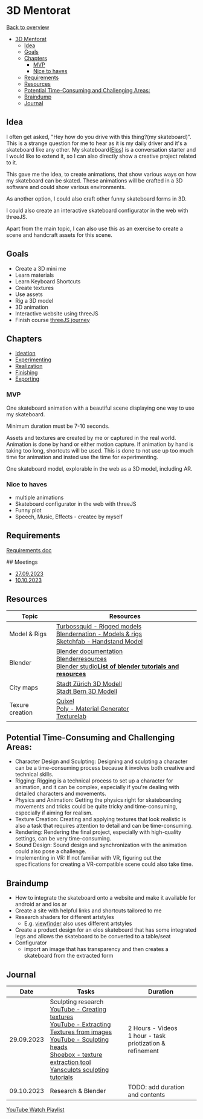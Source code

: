 # 3D Mentorat

[Back to overview](/studiesstart/)

- [3D Mentorat](#3d-mentorat)
  - [Idea](#idea)
  - [Goals](#goals)
  - [Chapters](#chapters)
    - [MVP](#mvp)
    - [Nice to haves](#nice-to-haves)
  - [Requirements](#requirements)
  - [Resources](#resources)
  - [Potential Time-Consuming and Challenging Areas:](#potential-time-consuming-and-challenging-areas)
  - [Braindump](#braindump)
  - [Journal](#journal)


## Idea

I often get asked, "Hey how do you drive with this thing?(my skateboard)". This is a strange question for me to hear as it is my daily driver and it's a skateboard like any other. My skateboard([Elos](https://elosskateboards.com/)) is a conversation starter and I would like to extend it, so I can also directly show a creative project related to it.

This gave me the idea, to create animations, that show various ways on how my skateboard can be skated. These animations will be crafted in a 3D software and could show various environments.

As another option, I could also craft other funny skateboard forms in 3D.

I could also create an interactive skateboard configurator in the web with threeJS.

Apart from the main topic, I can also use this as an exercise to create a scene and handcraft assets for this scene.

## Goals

- Create a 3D mini me
- Learn materials
- Learn Keyboard Shortcuts
- Create textures
- Use assets
- Rig a 3D model
- 3D animation
- Interactive website using threeJS
- Finish course [threeJS journey](https://threejs-journey.com/)

## Chapters

- [Ideation](chapters/ideation)
- [Experimenting](chapters/experimenting)
- [Realization](chapters/realization)
- [Finishing](chapters/finishing)
- [Exporting](chapters/exporting)

### MVP

One skateboard animation with a beautiful scene displaying one way to use my skateboard.

Minimum duration must be 7-10 seconds.

Assets and textures are created by me or captured in the real world. Animation is done by hand or either motion capture. If animation by hand is taking too long, shortcuts will be used. This is done to not use up too much time for animation and insted use the time for experimenting.

One skateboard model, explorable in the web as a 3D model, including AR.

### Nice to haves

- multiple animations
- Skateboard configurator in the web with threeJS
- Funny plot
- Speech, Music, Effects - createc by myself

## Requirements

[Requirements doc](M3D_01-03_Merkblatt_Richtlinien.pdf)


## Meetings

- [27.09.2023](meetings/2023-09-27)
- [10.10.2023](meetings/2023-10-10)

## Resources

| Topic           | Resources                                                                                                                                                                                                                                                                                                          |
| --------------- | ------------------------------------------------------------------------------------------------------------------------------------------------------------------------------------------------------------------------------------------------------------------------------------------------------------------ |
| Model & Rigs    | [Turbossquid - Rigged models](https://www.turbosquid.com/de/rigged-models)<br>[Blendernation - Models & rigs](https://www.blendernation.com/category/art/free-blender-models/)<br>[Sketchfab - Handstand Model](https://sketchfab.com/3d-models/handstand-push-up-start-loop-end-345d8e36ec084cd3a5f830581ae16bcf) |
| Blender         | [Blender documentation](https://docs.blender.org/manual/en/latest/)<br>[Blenderresources](https://blenderresources.com/)<br>[Blender studio](https://blenderresources.com/)<b>[List of blender tutorials and resources](https://github.com/agmmnn/awesome-blender)                                                 |
| City maps       | [Stadt Zürich 3D Modell](https://www.stadt-zuerich.ch/ted/de/index/geoz/plan-und-datenbezug/3d-stadtmodell.html)<br>[Stadt Bern 3D Modell](https://map.bern.ch/3d-stadtmodell/)                                                                                                                                    |
| Texure creation | [Quixel](https://quixel.com/mixer)<br>[Poly - Material Generator](https://poly.cam/material-generator)<br>[Texturelab](https://www.texturelab.io/)                                                                                                                                                                 |



## Potential Time-Consuming and Challenging Areas:

- Character Design and Sculpting: Designing and sculpting a character can be a time-consuming process because it involves both creative and technical skills.
- Rigging: Rigging is a technical process to set up a character for animation, and it can be complex, especially if you're dealing with detailed characters and movements.
- Physics and Animation: Getting the physics right for skateboarding movements and tricks could be quite tricky and time-consuming, especially if aiming for realism.
- Texture Creation: Creating and applying textures that look realistic is also a task that requires attention to detail and can be time-consuming.
- Rendering: Rendering the final project, especially with high-quality settings, can be very time-consuming.
- Sound Design: Sound design and synchronization with the animation could also pose a challenge.
- Implementing in VR: If not familiar with VR, figuring out the specifications for creating a VR-compatible scene could also take time.

## Braindump

- How to integrate the skateboard onto a website and make it available for android ar and ios ar
- Create a site with helpful links and shortcuts tailored to me
- Research shaders for different artstyles
  - E.g. [viewfinder](https://store.steampowered.com/app/1382070/Viewfinder/) also uses different artstyles
- Create a product design for an elos skateboard that has some integrated legs and allows the skateboard to be converted to a table/seat
- Configurator
  - import an image that has transparency and then creates a skateboard from the extracted form

## Journal

| Date       | Tasks                                                                                                                                                                                                                                                                                                                                                                                                 | Duration                                                    |
| ---------- | ----------------------------------------------------------------------------------------------------------------------------------------------------------------------------------------------------------------------------------------------------------------------------------------------------------------------------------------------------------------------------------------------------- | ----------------------------------------------------------- |
| 29.09.2023 | Sculpting research<br>[YouTube - Creating textures](https://youtu.be/F7Pt-SOnJ5U)<br>[YouTube - Extracting Textures from images](https://www.youtube.com/watch?v=Aj006df-boI)<br>[YouTube - Sculpting heads](https://www.youtube.com/watch?v=sYKpwDCfQpA)<br>[Shoebox - texture extraction tool](https://renderhjs.net/shoebox/)<br>[Yansculpts sculpting tutorials](https://yansculpts.gumroad.com/) | 2 Hours - Videos<br>1 hour - task priotization & refinement |
| 09.10.2023 | Research & Blender                                                                                                                                                                                                                                                                                                                                                                                    | TODO: add duration and contents                             |

[YouTube Watch Playlist](https://youtube.com/playlist?list=PLvk9IwqLryOs5VjqZO0WnL5syT6f7Iazh&si=nRGqpOGJbyLrCqqE)